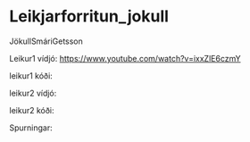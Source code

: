 # Leikjarforritun_jokull
JökullSmáriGetsson

Leikur1 vídjó: https://www.youtube.com/watch?v=ixxZlE6czmY

leikur1 kóði:

leikur2 vídjó:

leikur2 kóði:

Spurningar:
